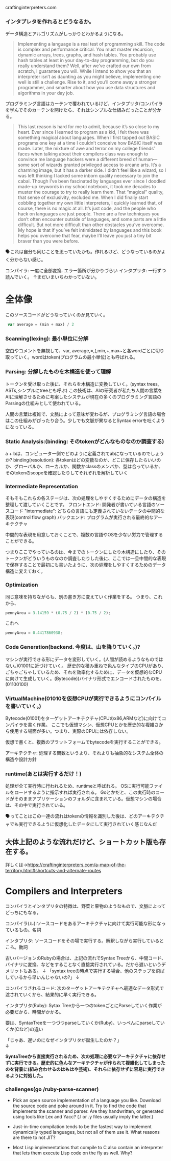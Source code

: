 craftinginterpreters.com

### インタプレタを作れるとどうなるか。

データ構造とアルゴリズムがしっかりとわかるようになる。
> Implementing a language is a real test of programming skill. The code is complex and performance critical. You must master recursion, dynamic arrays, trees, graphs, and hash tables. You probably use hash tables at least in your day-to-day programming, but do you really understand them? Well, after we’ve crafted our own from scratch, I guarantee you will.
> While I intend to show you that an interpreter isn’t as daunting as you might believe, implementing one well is still a challenge. Rise to it, and you’ll come away a stronger programmer, and smarter about how you use data structures and algorithms in your day job.

プログラミング言語はカーテンで覆われているけど、インタプリタ/コンパイラを学んでそのカーテンを開けたら、それはシンプルな仕組みだったことが分かる。
>This last reason is hard for me to admit, because it’s so close to my heart. Ever since I learned to program as a kid, I felt there was something magical about languages. When I first tapped out BASIC programs one key at a time I couldn’t conceive how BASIC itself was made.
> Later, the mixture of awe and terror on my college friends’ faces when talking about their compilers class was enough to convince me language hackers were a different breed of human—some sort of wizards granted privileged access to arcane arts.
> It’s a charming image, but it has a darker side. I didn’t feel like a wizard, so I was left thinking I lacked some inborn quality necessary to join the cabal. Though I’ve been fascinated by languages ever since I doodled made-up keywords in my school notebook, it took me decades to muster the courage to try to really learn them. That “magical” quality, that sense of exclusivity, excluded me.
> When I did finally start cobbling together my own little interpreters, I quickly learned that, of course, there is no magic at all. It’s just code, and the people who hack on languages are just people.
> There are a few techniques you don’t often encounter outside of languages, and some parts are a little difficult. But not more difficult than other obstacles you’ve overcome. My hope is that if you’ve felt intimidated by languages and this book helps you overcome that fear, maybe I’ll leave you just a tiny bit braver than you were before.

🗣️これは自分も同じことを思っていたかも。作れるけど、どうなっているのかよく分からない感じ。

コンパイラ: 一度に全部変換. エラー箇所が分かりづらい
インタプリタ: 一行ずつ読んでいく。
↑まだいまいちわかっていない。


# 全体像

このソースコードがどうなっていくのか見ていく。
```javascript
 var average = (min + max) / 2
```

### Scanning(lexing): 最小単位に分解
空白やコメントを無視して、var, average,=,(,min,+,max~と各wordごとに切り取っていく。wordはtoken(プログラムの最小単位)とも呼ばれる。

### Parsing: 分解したものを木構造を使って理解
トークンを受け取った後に、それらを木構造に変換していく。(syntax trees, ASTs,シンプルにtreeとも呼ぶ)
この技術は、AIの研究者が私たち人間の言葉をAIに理解させるために考案したシステムが現在の多くのプログラミング言語のParsingの仕組みとして使われている。

人間の言葉は複雑で、文脈によって意味が変わるが、プログラミング言語の場合はこの仕組みがぴったり合う。少しでも文脈が異なるとSyntax errorを吐くようになっている。

### Static Analysis:(binding: そのtokenがどんなものなのか調査する)
a + bは、コンピューター側でどのように定義されてabになっているのでしょうか?
binding(resolution): 各tokenはどの変数なのか、どこに保存したらいいのか、グローバルか、ローカルか、関数かclassのメンバか、型は合っているか、そのtokenのscopeを確認したりしてそれぞれを解析していく

### Intermediate Representation
そもそもこれらの各ステージは、次の処理をしやすくするためにデータの構造を整理して渡していくことです。
フロントエンド: 開発者が書いている言語のソースコード
"intermediate": どちらの言語にも定義されていないデータの中間的な表現(control flow graph) 
バックエンド: プログラムが実行される最終的なアーキテクチャ

中間的な表現を用意しておくことで、複数の言語やOSを少ない労力で管理することができる。

つまりここでやっているのは、今までのトークンにしたり木構造にしたり、そのトークンがどういうものなのか調査したりした後に、ここでは一旦中間的な表現で保存することで最初にも書いたように、次の処理をしやすくするためのデータ構造に変えておく。

### Optimization
同じ意味を持ちながらも、別の書き方に変えていく作業をする。
つまり、これから、
```javascript
pennyArea = 3.14159 * (0.75 / 2) * (0.75 / 2);
```
これへ
```javascript
pennyArea = 0.4417860938;
```

### Code Generation(backend. 今度は、山を降りていく。)?
マシンが実行できる形にデータを変形していく。(人間が読めるようなものではない。)01001に近づけていく。
歴史的な積み重ねで色んなタイプのCPUがあり、ごちゃごちゃしているため、それを効率化するために、データを仮想的なCPUに向けて生成していく。(Bytecode))バイナリ形式でエンコードされたものを。(01100100)

### VirtualMachine(01010を仮想CPUが実行できるようにコンパイルを書いていく。)
Bytecode(01001)をターゲットアーキテクチャ(CPUのx86,ARMなど)に向けてコンパイラを書く作業。
ここでも仮想マシン、仮想CPUとかを歴史的な複雑さから使用する場面が多い。つまり、実際のCPUには依存しない。

仮想で書くと、複数のプラットフォームでbytecodeを実行することができる。

アーキテクチャ: 処理する関数というより、それよりも抽象的なシステム全体の構造や設計方針

### runtime(あとは実行するだけ！)
処理が全て実行時に行われるため、runtimeと呼ばれる。
OSに実行可能ファイルをロードするように指示すれば実行される。
Goとかだと、この実行時のコードがそのままアプリケーションのフォルダに含まれている。仮想マシンの場合は、その中で実行されている。


🗣️ってことはこの一連の流れはtokenの情報を識別した後は、どのアーキテクチャでも実行できるように仮想化したデータにして実行されていく感じなんだ

## 大体上記のような流れだけど、ショートカット版も存在する。
詳しくは→https://craftinginterpreters.com/a-map-of-the-territory.html#shortcuts-and-alternate-routes


# Compilers and Interpreters
コンパイラとインタプリタの特徴は、野菜と果物のようなもので、文脈によってどっちにもなる。

コンパイラ(ル):ソースコードをあるアーキテクチャに向けて実行可能な形になっているもの。名詞

インタプリタ: ソースコードをその場で実行する。解釈しながら実行しているところ。動詞

古いバージョンのRubyの場合は、上記の流れでSyntax Treeから、中間コード、バイナリに変換、などをすることなく直接実行されている。だから遅いというデメリットもある。
↓
「syntax treeの時点で実行する場合、他のステップを飛ばしているから早いんじゃないの?」
↓

コンパイラされるコード: 次のターゲットアーキテクチャへ最適なデータ形式で渡されていくから、結果的に早く実行できる。

インタプリタ(Ruby): Sytax Treeから一つのtokenごとにParseしていく作業が必要だから、時間がかかる。


要は、SyntaxTreeを一つづつparseしていくか(Ruby)、いっぺんにparseしていくか(Cなど)の違い

「じゃあ、遅いのになぜインタプリタが誕生したのか？」
<br>↓

**SyntaTreeから直接実行されるため、次の処理に必要なアーキテクチャに依存せずに実行できる。歴史的に色んなアーキテクチャが作られて複雑化してしまったのを背景に(組み合わせるのはもはや芸術)、それらに依存せずに容易に実行できるように対処した。**


### challenges(go /ruby-parse-scanner)
- Pick an open source implementation of a language you like. Download the source code and poke around in it. Try to find the code that implements the scanner and parser. Are they handwritten, or generated using tools like Lex and Yacc? (.l or .y files usually imply the latter.)

- Just-in-time compilation tends to be the fastest way to implement dynamically typed languages, but not all of them use it. What reasons are there to not JIT?

- Most Lisp implementations that compile to C also contain an interpreter that lets them execute Lisp code on the fly as well. Why?